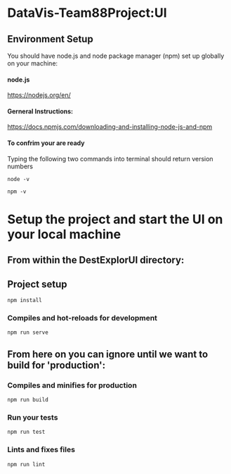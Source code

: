 # DataVis-Team88Project:UI

## Environment Setup
You should have node.js and node package manager (npm) set up globally on your machine:

#### node.js
https://nodejs.org/en/

#### Gerneral Instructions:
https://docs.npmjs.com/downloading-and-installing-node-js-and-npm

#### To confrim your are ready
Typing the following two commands into terminal should return version numbers
```
node -v
```
```
npm -v
```


# Setup the project and start the UI on your local machine

## From within the DestExplorUI directory:

## Project setup
```
npm install
```

### Compiles and hot-reloads for development
```
npm run serve
```


## From here on you can ignore until we want to build for 'production':

### Compiles and minifies for production
```
npm run build
```

### Run your tests
```
npm run test
```

### Lints and fixes files
```
npm run lint
```
